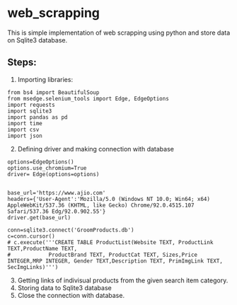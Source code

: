 # web_scrapping
This is simple  implementation of web scrapping  using python and store data on Sqlite3 database.

## Steps:
1. Importing libraries:
```
from bs4 import BeautifulSoup
from msedge.selenium_tools import Edge, EdgeOptions
import requests
import sqlite3
import pandas as pd
import time
import csv
import json

```
2. Defining driver and making connection with database
```
options=EdgeOptions()
options.use_chromium=True
driver= Edge(options=options)


base_url='https://www.ajio.com'
headers={'User-Agent':'Mozilla/5.0 (Windows NT 10.0; Win64; x64) AppleWebKit/537.36 (KHTML, like Gecko) Chrome/92.0.4515.107 Safari/537.36 Edg/92.0.902.55'}
driver.get(base_url)

conn=sqlite3.connect('GroomProducts.db')
c=conn.cursor()
# c.execute('''CREATE TABLE ProductList(Website TEXT, ProductLink TEXT,ProductName TEXT, 
#            ProductBrand TEXT, ProductCat TEXT, Sizes,Price INTEGER,MRP INTEGER, Gender TEXT,Description TEXT, PrimImgLink TEXT, SecImgLinks)''')

```
3. Getting links of indivisual products from the given search item category.
4. Storing data to Sqlite3 database
5. Close the connection with database.
